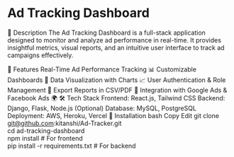 # Ad Tracking Dashboard
📌 Description
The Ad Tracking Dashboard is a full-stack application designed to monitor and analyze ad performance in real-time. It provides insightful metrics, visual reports, and an intuitive user interface to track ad campaigns effectively.

🚀 Features
Real-Time Ad Performance Tracking 📊
Customizable Dashboards 🎨
Data Visualization with Charts 📈
User Authentication & Role Management 🔐
Export Reports in CSV/PDF 📄
Integration with Google Ads & Facebook Ads 🌍
🛠️ Tech Stack
Frontend: React.js, Tailwind CSS
Backend: Django, Flask, Node.js (Optional)
Database: MySQL, PostgreSQL
Deployment: AWS, Heroku, Vercel
📜 Installation
bash
Copy
Edit
git clone git@github.com:kitanshi/Ad-Tracker.git  
cd ad-tracking-dashboard  
npm install  # For frontend  
pip install -r requirements.txt  # For backend  
